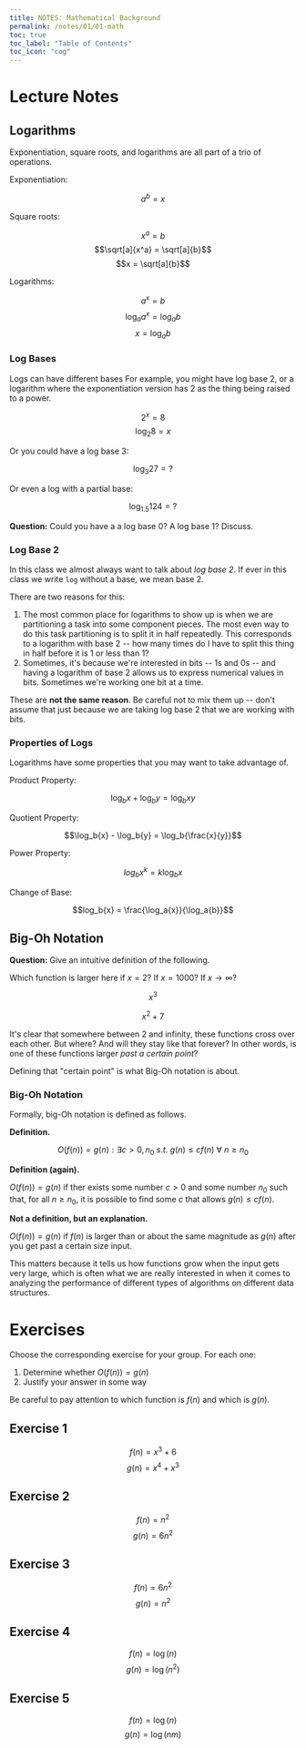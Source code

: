 ```yaml
---
title: NOTES: Mathematical Background
permalink: /notes/01/01-math
toc: true
toc_label: "Table of Contents"
toc_icon: "cog"
---
```


# Lecture Notes

## Logarithms

Exponentiation, square roots, and logarithms are all part of a trio of operations. 

Exponentiation:

$$a^b = x$$

Square roots:

$$x^a = b$$
$$\sqrt[a]{x^a} = \sqrt[a]{b}$$
$$x = \sqrt[a]{b}$$

Logarithms:

$$a^x = b$$
$$\log_a{a^x} = \log_a{b}$$
$$x = \log_a{b}$$

### Log Bases

Logs can have different bases For example, you might have log base 2, or a logarithm where the exponentiation version has 2 as the thing being raised to a power. 

$$2^x = 8$$
$$\log_2{8} = x$$

Or you could have a log base 3:

$$\log_3{27} = ?$$

Or even a log with a partial base:

$$\log_{1.5}{124} = ?$$

**Question:** Could you have a a log base 0? A log base 1? Discuss.

### Log Base 2

In this class we almost always want to talk about _log base 2_. If ever in this class we write `log` without a base, we mean base 2. 

There are two reasons for this:

1. The most common place for logarithms to show up is when we are partitioning a task into some component pieces. The most even way to do this task partitioning is to split it in half repeatedly. This corresponds to a logarithm with base 2 -- how many times do I have to split this thing in half before it is 1 or less than 1? 
2. Sometimes, it's because we're interested in bits -- 1s and 0s -- and having a logarithm of base 2 allows us to express numerical values in bits. Sometimes we're working one bit at a time. 

These are **not the same reason**. Be careful not to mix them up -- don't assume that just because we are taking log base 2 that we are working with bits. 

### Properties of Logs 

Logarithms have some properties that you may want to take advantage of.

Product Property:

$$\log_b{x} + \log_b{y} = \log_b{xy}$$

Quotient Property:

$$\log_b{x} - \log_b{y} = \log_b{\frac{x}{y}}$$

Power Property:

$$log_b{x^k} = k\log_b{x}$$

Change of Base:

$$log_b{x} = \frac{\log_a{x}}{\log_a{b}}$$

## Big-Oh Notation

**Question:** Give an intuitive definition of the following.

Which function is larger here if $x=2$? If $x=1000$? If $x \to \infty$?

$$x^3$$

$$x^2 + 7$$

It's clear that somewhere between 2 and infinity, these functions cross over each other. But where? And will they stay like that forever? In other words, is one of these functions larger _past a certain point_?

Defining that "certain point" is what Big-Oh notation is about. 

### Big-Oh Notation

Formally, big-Oh notation is defined as follows. 

**Definition.** 

$$O(f(n)) = {g(n) : \exists c > 0, n_0\  s.t.\ g(n) \leq cf(n)\ \forall\ n \geq n_0}$$

**Definition (again).**

$O(f(n)) = g(n)$ if ther exists some number $c > 0$ and some number $n_0$ such that, for all $n \geq n_0$, it is possible to find some $c$ that allows $g(n) \leq cf(n)$. 

**Not a definition, but an explanation.**

$O(f(n)) = g(n)$ if $f(n)$ is larger than or about the same magnitude as $g(n)$ after you get past a certain size input. 

This matters because it tells us how functions grow when the input gets very large, which is often what we are really interested in when it comes to analyzing the performance of different types of algorithms on different data structures. 

# Exercises

Choose the corresponding exercise for your group. For each one:

1. Determine whether $O(f(n)) = g(n)$
2. Justify your answer in some way

Be careful to pay attention to which function is $f(n)$ and which is $g(n)$. 

## Exercise 1

$$f(n) = x^3 + 6$$
$$g(n) = x^4 + x^3$$

## Exercise 2

$$f(n) = n^2$$
$$g(n) = 6n^2$$

## Exercise 3

$$f(n) = 6n^2$$
$$g(n) = n^2$$

## Exercise 4

$$f(n) = \log(n)$$
$$g(n) = \log(n^2)$$

## Exercise 5

$$f(n) = \log(n)$$
$$g(n) = \log(nm)$$